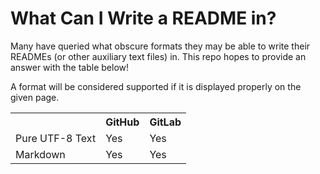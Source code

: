 # What Can I Write a README in? #

Many have queried what obscure formats they may be able to write their READMEs
(or other auxiliary text files) in. This repo hopes to provide an answer with
the table below!

A format will be considered supported if it is displayed properly on the given
page.


<!--
  This is written in HTML because not all sites will have the table syntax of
  GitHub and GitLab
-->
<table>
  <tr>
    <th>
    <th>GitHub
    <th>GitLab
  <tr>
    <td>Pure UTF-8 Text
    <td>Yes
    <td>Yes
  <tr>
    <td>Markdown
    <td>Yes
    <td>Yes
</table>

